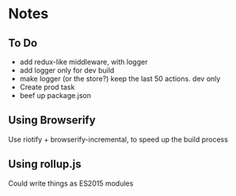 # Notes

## To Do

- add redux-like middleware, with logger
- add logger only for dev build
- make logger (or the store?) keep the last 50 actions. dev only
- Create prod task
- beef up package.json


## Using Browserify

Use riotify + browserify-incremental, to speed up the build process


## Using rollup.js

Could write things as ES2015 modules